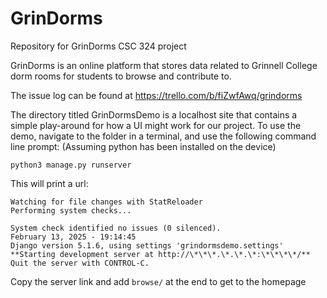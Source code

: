 # GrinDorms
Repository for GrinDorms CSC 324 project

GrinDorms is an online platform that stores data related to Grinnell College dorm rooms for students to browse and contribute to.

The issue log can be found at https://trello.com/b/fiZwfAwq/grindorms

The directory titled GrinDormsDemo is a localhost site that contains a simple play-around for how a UI might work for our project. To use the demo, navigate to the folder in a terminal, and use the following command line prompt: (Assuming python has been installed on the device)

`python3 manage.py runserver`

This will print a url:

```
Watching for file changes with StatReloader
Performing system checks...

System check identified no issues (0 silenced).
February 13, 2025 - 19:14:45
Django version 5.1.6, using settings 'grindormsdemo.settings'
**Starting development server at http://\*\*\*.\*.\*.\*:\*\*\*\*/**
Quit the server with CONTROL-C.
```

Copy the server link and add `browse/` at the end to get to the homepage
